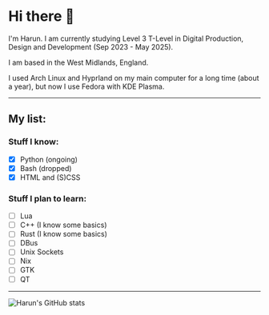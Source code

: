 # Hi there 👋

I'm Harun. I am currently studying Level 3 T-Level in Digital Production, Design and Development (Sep 2023 - May 2025). 

I am based in the West Midlands, England.

I used Arch Linux and Hyprland on my main computer for a long time (about a year), but now I use Fedora with KDE Plasma.

***

## My list:

### Stuff I know:
- [x] Python (ongoing)
- [x] Bash (dropped)
- [x] HTML and (S)CSS

### Stuff I plan to learn:
- [ ] Lua
- [ ] C++ (I know some basics)
- [ ] Rust (I know some basics)
- [ ] DBus
- [ ] Unix Sockets
- [ ] Nix
- [ ] GTK
- [ ] QT

***

![Harun's GitHub stats](https://github-readme-stats.vercel.app/api?username=sudoharun&show_icons=true&theme=transparent)
